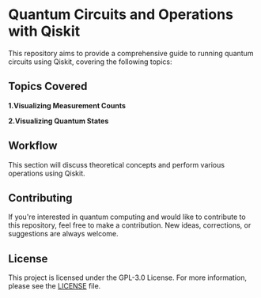 # Quantum Circuits and Operations with Qiskit

This repository aims to provide a comprehensive guide to running quantum circuits using Qiskit, covering the following topics:

## Topics Covered

**1.Visualizing Measurement Counts**
 
**2.Visualizing Quantum States**

## Workflow

This section will discuss theoretical concepts and perform various operations using Qiskit.

## Contributing

If you're interested in quantum computing and would like to contribute to this repository, feel free to make a contribution. New ideas, corrections, or suggestions are always welcome.

## License

This project is licensed under the GPL-3.0 License. For more information, please see the [LICENSE](LICENSE) file.
